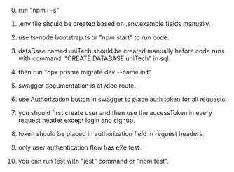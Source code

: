 0. run "npm i -s"

1. .env file should be created based on .env.example fields manually.

2. use ts-node bootstrap.ts or "npm start" to run code.

3. dataBase named uniTech should be created manually before code runs with command: "CREATE DATABASE uniTech" in sql.

4. then run "npx prisma migrate dev --name init"

5. swagger documentation is at /doc route.

6. use Authorization button in swagger to place auth token for all requests.

7. you should first create user and then use the accessToken in every request header except login and signup.

8. token should be placed in authorization field in request headers.

9. only user authentication flow has e2e test.

10. you can run test with "jest" command or "npm test".